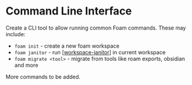 # Command Line Interface

Create a CLI tool to allow running common Foam commands. These may include:

- `foam init` - create a new foam workspace
- `foam janitor` - run [[workspace-janitor]] in current workspace
- `foam migrate <tool>` - migrate from tools like roam exports, obsidian and more

More commands to be added.

[//begin]: # "Autogenerated link references for markdown compatibility"
[workspace-janitor]: workspace-janitor.md "Janitor"
[//end]: # "Autogenerated link references"